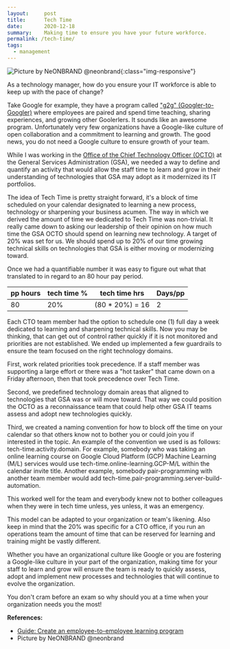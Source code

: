 ```yaml
---
layout:     post
title:      Tech Time
date:       2020-12-18
summary:    Making time to ensure you have your future workforce. 
permalink: /tech-time/
tags:
  - management
---
```


![Picture by NeONBRAND @neonbrand](https://richardbright.me/images/neonbrand-uEcSKKDB1pg-unsplash.jpg){:class="img-responsive"}

As a technology manager, how do you ensure your IT workforce is able to keep up with the pace of change? 

Take Google for example, they have a program called <a href="https://rework.withgoogle.com/guides/learning-development-employee-to-employee/steps/introduction/" target="_blank>">"g2g" (Googler-to-Googler)</a> where employees are paired and spend time teaching, sharing experiences, and growing other Goolerlers. It sounds like an awesome program. Unfortunately very few organizations have a Google-like culture of open collaboration and a commitment to learning and growth. The good news, you do not need a Google culture to ensure growth of your team. 

While I was working in the <a href="https://tech.gsa.gov/team/" target="_blank">Office of the Chief Technology Officer (OCTO)</a> at the General Services Administration (GSA), we needed a way to define and quantify an activity that would allow the staff time to learn and grow in their understanding of technologies that GSA may adopt as it modernized its IT portfolios. 

The idea of Tech Time is pretty straight forward, it's a block of time scheduled on your calendar designated to learning a new process, technology or sharpening your business acumen. The way in which we derived the amount of time we dedicated to Tech Time was non-trivial. It really came down to asking our leadership of their opinion on how much time the GSA OCTO should spend on learning new technology. A target of 20% was set for us. We should spend up to 20% of our time growing technical skills on technologies that GSA is either moving or modernizing toward. 

Once we had a quantifiable number it was easy to figure out what that translated to in regard to an 80 hour pay period. 

| pp hours | tech time % | tech time hrs| Days/pp |
| ----------- | ----------- | ----------- | ----------- |
| 80  | 20% | (80 * 20%) = 16 | 2

Each CTO team member had the option to schedule one (1) full day a week dedicated to learning and sharpening technical skills. Now you may be thinking, that can get out of control rather quickly if it is not monitored and priorities are not established. We ended up implemented a few guardrails to ensure the team focused on the right technology domains.  

First, work related priorities took precedence. If a staff member was supporting a large effort or there was a "hot tasker" that came down on a Friday afternoon, then that took precedence over Tech Time. 

Second, we predefined technology domain areas that aligned to technologies that GSA was or will move toward. That way we could position the OCTO as a reconnaissance team that could help other GSA IT teams assess and adopt new technologies quickly. 

Third, we created a naming convention for how to block off the time on your calendar so that others know not to bother you or could join you if interested in the topic. An example of the convention we used is as follows: tech-time.activity.domain. For example, somebody who was taking an online learning course on Google Cloud Platform (GCP) Machine Learning (M/L) services would use tech-time.online-learning.GCP-M/L within the calendar invite title. Another example, somebody pair-programming with another team member would add tech-time.pair-programming.server-build-automation. 

This worked well for the team and everybody knew not to bother colleagues when they were in tech time unless, yes unless, it was an emergency. 

This model can be adapted to your organization or team's likening. Also keep in mind that the 20% was specific for a CTO office, if you run an operations team the amount of time that can be reserved for learning and training might be vastly different.  

Whether you have an organizational culture like Google or you are fostering a Google-like culture in your part of the organization, making time for your staff to learn and grow will ensure the team is ready to quickly assess, adopt and implement new processes and technologies that will continue to 
evolve the organization. 

You don't cram before an exam so why should you at a time when your organization needs you the most! 

<strong>References:</strong>
<ul>
<li><a href="https://rework.withgoogle.com/guides/learning-development-employee-to-employee/steps/introduction/" target="_blank">Guide: Create an employee-to-employee learning program</a></li>
  <li>Picture by NeONBRAND @neonbrand</li>
  </ul>
